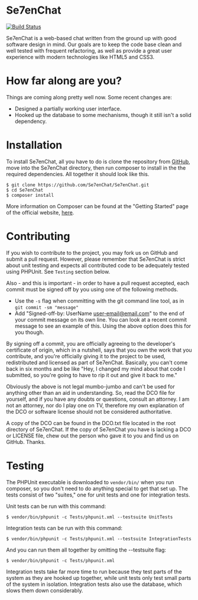 Se7enChat
======

[![Build Status](https://travis-ci.org/Se7enChat/Se7enChat.png)](https://travis-ci.org/Se7enChat/Se7enChat)

Se7enChat is a web-based chat written from the ground up with good software design in mind. Our goals are to keep the code base clean and well tested with frequent refactoring, as well as provide a great user experience with modern technologies like HTML5 and CSS3.

How far along are you?
======

Things are coming along pretty well now. Some recent changes are:

- Designed a partially working user interface.
- Hooked up the database to some mechanisms, though it still isn't a solid dependency.

Installation
======

To install Se7enChat, all you have to do is clone the repository from [GitHub](https://github.com/Se7enChat/Se7enChat.git), move into the Se7enChat directory, then run composer to install in the the required dependencies. All together it should look like this.

```
$ git clone https://github.com/Se7enChat/Se7enChat.git
$ cd Se7enChat
$ composer install
```

More information on Composer can be found at the "Getting Started" page of the official website, [here](http://getcomposer.org/doc/00-intro.md).

Contributing
======

If you wish to contribute to the project, you may fork us on GitHub and submit a pull request. However, please remember that Se7enChat is strict about unit testing and expects all contributed code to be adequately tested using PHPUnit. See `Testing` section below.

Also - and this is important - in order to have a pull request accepted, each commit must be signed off by you using one of the following methods.

- Use the `-s` flag when committing with the git command line tool, as in `git commit -sm "message"`
- Add "Signed-off-by: UserName <user-email@email.com>" to the end of your commit message on its own line. You can look at a recent commit message to see an example of this. Using the above option does this for you though.

By signing off a commit, you are officially agreeing to the developer's certificate of origin, which in a nutshell, says that you own the work that you contribute, and you're officially giving it to the project to be used, redistributed and licensed as part of Se7enChat. Basically, you can't come back in six months and be like "Hey, I changed my mind about that code I submitted, so you're going to have to rip it out and give it back to me."

Obviously the above is not legal mumbo-jumbo and can't be used for anything other than an aid in understanding. So, read the DCO file for yourself, and if you have any doubts or questions, consult an attorney. I am not an attorney, nor do I play one on TV, therefore my own explanation of the DCO or software license should not be considered authoritative.

A copy of the DCO can be found in the DCO.txt file located in the root directory of Se7enChat. If the copy of Se7enChat you have is lacking a DCO or LICENSE file, chew out the person who gave it to you and find us on GitHub. Thanks.

Testing
======

The PHPUnit executable is downloaded to `vendor/bin/` when you run composer, so you don't need to do anything special to get that set up. The tests consist of two "suites," one for unit tests and one for integration tests.

Unit tests can be run with this command:

```
$ vendor/bin/phpunit -c Tests/phpunit.xml --testsuite UnitTests
```

Integration tests can be run with this command:

```
$ vendor/bin/phpunit -c Tests/phpunit.xml --testsuite IntegrationTests
```

And you can run them all together by omitting the --testsuite flag:

```
$ vendor/bin/phpunit -c Tests/phpunit.xml
```

Integration tests take far more time to run because they test parts of the system as they are hooked up together, while unit tests only test small parts of the system in isolation. Integration tests also use the database, which slows them down considerably.
